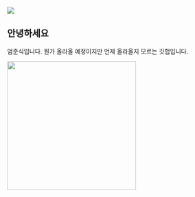 <img src="https://capsule-render.vercel.app/api?type=Waving&color=0:B993D6,100:e35d5b&height=200&section=header&fontAlign=85&fontAlignY=40&text=엄준식&fontSize=60&fontColor=dedad1" /><br/>


## 안녕하세요
엄준식입니다. 뭔가 올라올 예정이지만 언제 올라올지 모르는 깃헙입니다.

<img height="300px" width="300px" src="./drag.svg" alt="" />
